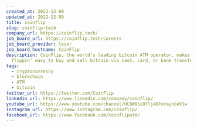 ```yaml
---
created_at: 2022-12-09
updated_at: 2022-12-09
title: coinflip
slug: coinflip-tech
company_url: https://coinflip.tech/
job_board_url: https://coinflip.tech/careers
job_board_provider: lever
job_board_hostname: CoinFlip
description: CoinFlip, the world's leading bitcoin ATM operator, makes it so
  flippin’ easy to buy and sell bitcoin via cash, card, or bank transfer.
tags:
  - cryptocurrency
  - blockchain
  - ATM
  - bitcoin
twitter_url: https://twitter.com/CoinFlip
linkedin_url: https://www.linkedin.com/company/coinflip/
youtube_url: https://www.youtube.com/channel/UCBW95iOTlj46FuraynCeV1w
instagram_url: https://www.instagram.com/coinflip/
facebook_url: https://www.facebook.com/coinflipatm/
---
```

